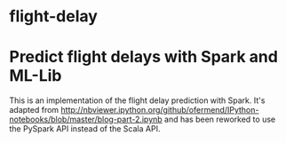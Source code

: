 # flight-delay
# Predict flight delays with Spark and ML-Lib

This is an implementation of the flight delay prediction with Spark.
It's adapted from http://nbviewer.ipython.org/github/ofermend/IPython-notebooks/blob/master/blog-part-2.ipynb and has been
reworked to use the PySpark API instead of the Scala API.
